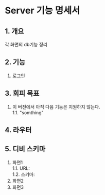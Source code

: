 # Server 기능 명세서

## 1. 개요
각 화면의 db기능 정리<br/>

## 2. 기능
1. 로그인

## 3. 회피 목표
1. 이 버전에서 아직 다음 기능은 지원하지 않는다.<br>
  1.1. "somthing"

## 4. 라우터

## 5. 디비 스키마    
1.	화면1<br>
  1.1. URL:<br>
  1.2. 스키마:<br>
2.	화면2
3.	화면3
